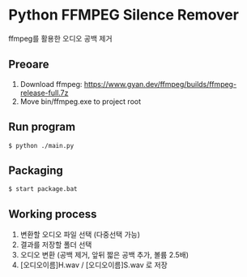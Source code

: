 # Python FFMPEG Silence Remover
ffmpeg를 활용한 오디오 공백 제거

## Preoare
1. Download ffmpeg: https://www.gyan.dev/ffmpeg/builds/ffmpeg-release-full.7z
2. Move bin/ffmpeg.exe to project root

## Run program
```
$ python ./main.py
```

## Packaging
```
$ start package.bat
```

## Working process
1. 변환할 오디오 파일 선택 (다중선택 가능)
2. 결과를 저장할 폴더 선택
3. 오디오 변환 (공백 제거, 앞뒤 짧은 공백 추가, 볼륨 2.5배)
4. [오디오이름]H.wav / [오디오이름]S.wav 로 저장